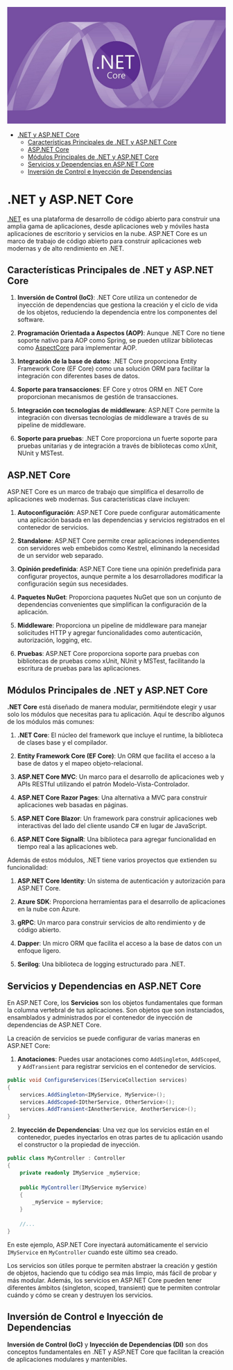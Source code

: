 ![](./images/01-banner.jpg)

- [.NET y ASP.NET Core](#net-y-aspnet-core)
  - [Características Principales de .NET y ASP.NET Core](#características-principales-de-net-y-aspnet-core)
  - [ASP.NET Core](#aspnet-core)
  - [Módulos Principales de .NET y ASP.NET Core](#módulos-principales-de-net-y-aspnet-core)
  - [Servicios y Dependencias en ASP.NET Core](#servicios-y-dependencias-en-aspnet-core)
  - [Inversión de Control e Inyección de Dependencias](#inversión-de-control-e-inyección-de-dependencias)


# .NET y ASP.NET Core

[.NET](https://dotnet.microsoft.com/) es una plataforma de desarrollo de código abierto para construir una amplia gama de aplicaciones, desde aplicaciones web y móviles hasta aplicaciones de escritorio y servicios en la nube. ASP.NET Core es un marco de trabajo de código abierto para construir aplicaciones web modernas y de alto rendimiento en .NET.

## Características Principales de .NET y ASP.NET Core

1. **Inversión de Control (IoC)**: .NET Core utiliza un contenedor de inyección de dependencias que gestiona la creación y el ciclo de vida de los objetos, reduciendo la dependencia entre los componentes del software.

2. **Programación Orientada a Aspectos (AOP)**: Aunque .NET Core no tiene soporte nativo para AOP como Spring, se pueden utilizar bibliotecas como [AspectCore](https://github.com/dotnetcore/AspectCore-Framework) para implementar AOP.

3. **Integración de la base de datos**: .NET Core proporciona Entity Framework Core (EF Core) como una solución ORM para facilitar la integración con diferentes bases de datos.

4. **Soporte para transacciones**: EF Core y otros ORM en .NET Core proporcionan mecanismos de gestión de transacciones.

5. **Integración con tecnologías de middleware**: ASP.NET Core permite la integración con diversas tecnologías de middleware a través de su pipeline de middleware.

6. **Soporte para pruebas**: .NET Core proporciona un fuerte soporte para pruebas unitarias y de integración a través de bibliotecas como xUnit, NUnit y MSTest.

## ASP.NET Core

ASP.NET Core es un marco de trabajo que simplifica el desarrollo de aplicaciones web modernas. Sus características clave incluyen:

1. **Autoconfiguración**: ASP.NET Core puede configurar automáticamente una aplicación basada en las dependencias y servicios registrados en el contenedor de servicios.

2. **Standalone**: ASP.NET Core permite crear aplicaciones independientes con servidores web embebidos como Kestrel, eliminando la necesidad de un servidor web separado.

3. **Opinión predefinida**: ASP.NET Core tiene una opinión predefinida para configurar proyectos, aunque permite a los desarrolladores modificar la configuración según sus necesidades.

4. **Paquetes NuGet**: Proporciona paquetes NuGet que son un conjunto de dependencias convenientes que simplifican la configuración de la aplicación.

5. **Middleware**: Proporciona un pipeline de middleware para manejar solicitudes HTTP y agregar funcionalidades como autenticación, autorización, logging, etc.

6. **Pruebas**: ASP.NET Core proporciona soporte para pruebas con bibliotecas de pruebas como xUnit, NUnit y MSTest, facilitando la escritura de pruebas para las aplicaciones.

## Módulos Principales de .NET y ASP.NET Core

**.NET Core** está diseñado de manera modular, permitiéndote elegir y usar solo los módulos que necesitas para tu aplicación. Aquí te describo algunos de los módulos más comunes:

1. **.NET Core**: El núcleo del framework que incluye el runtime, la biblioteca de clases base y el compilador.

2. **Entity Framework Core (EF Core)**: Un ORM que facilita el acceso a la base de datos y el mapeo objeto-relacional.

3. **ASP.NET Core MVC**: Un marco para el desarrollo de aplicaciones web y APIs RESTful utilizando el patrón Modelo-Vista-Controlador.

4. **ASP.NET Core Razor Pages**: Una alternativa a MVC para construir aplicaciones web basadas en páginas.

5. **ASP.NET Core Blazor**: Un framework para construir aplicaciones web interactivas del lado del cliente usando C# en lugar de JavaScript.

6. **ASP.NET Core SignalR**: Una biblioteca para agregar funcionalidad en tiempo real a las aplicaciones web.

Además de estos módulos, .NET tiene varios proyectos que extienden su funcionalidad:

1. **ASP.NET Core Identity**: Un sistema de autenticación y autorización para ASP.NET Core.

2. **Azure SDK**: Proporciona herramientas para el desarrollo de aplicaciones en la nube con Azure.

3. **gRPC**: Un marco para construir servicios de alto rendimiento y de código abierto.

4. **Dapper**: Un micro ORM que facilita el acceso a la base de datos con un enfoque ligero.

5. **Serilog**: Una biblioteca de logging estructurado para .NET.

## Servicios y Dependencias en ASP.NET Core

En ASP.NET Core, los **Servicios** son los objetos fundamentales que forman la columna vertebral de tus aplicaciones. Son objetos que son instanciados, ensamblados y administrados por el contenedor de inyección de dependencias de ASP.NET Core.

La creación de servicios se puede configurar de varias maneras en ASP.NET Core:

1. **Anotaciones**: Puedes usar anotaciones como `AddSingleton`, `AddScoped`, y `AddTransient` para registrar servicios en el contenedor de servicios.

```csharp
public void ConfigureServices(IServiceCollection services)
{
    services.AddSingleton<IMyService, MyService>();
    services.AddScoped<IOtherService, OtherService>();
    services.AddTransient<IAnotherService, AnotherService>();
}
```

2. **Inyección de Dependencias**: Una vez que los servicios están en el contenedor, puedes inyectarlos en otras partes de tu aplicación usando el constructor o la propiedad de inyección.

```csharp
public class MyController : Controller
{
    private readonly IMyService _myService;

    public MyController(IMyService myService)
    {
        _myService = myService;
    }

    //...
}
```

En este ejemplo, ASP.NET Core inyectará automáticamente el servicio `IMyService` en `MyController` cuando este último sea creado.

Los servicios son útiles porque te permiten abstraer la creación y gestión de objetos, haciendo que tu código sea más limpio, más fácil de probar y más modular. Además, los servicios en ASP.NET Core pueden tener diferentes ámbitos (singleton, scoped, transient) que te permiten controlar cuándo y cómo se crean y destruyen los servicios.

## Inversión de Control e Inyección de Dependencias

**Inversión de Control (IoC)** y **Inyección de Dependencias (DI)** son dos conceptos fundamentales en .NET y ASP.NET Core que facilitan la creación de aplicaciones modulares y mantenibles.